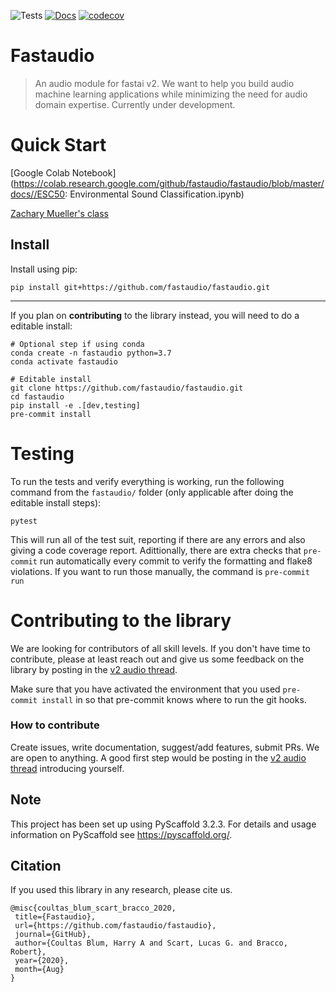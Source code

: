 ![Tests](https://github.com/fastaudio/fastaudio/workflows/Python%20package/badge.svg)
[![Docs](https://img.shields.io/badge/docs-latest-green)](https://fastaudio.github.io/)
[![codecov](https://codecov.io/gh/fastaudio/fastaudio/branch/master/graph/badge.svg)](https://codecov.io/gh/fastaudio/fastaudio)


# Fastaudio
> An audio module for fastai v2. We want to help you build audio machine learning applications while minimizing the need for audio domain expertise. Currently under development.

# Quick Start

[Google Colab Notebook](https://colab.research.google.com/github/fastaudio/fastaudio/blob/master/docs//ESC50: Environmental Sound Classification.ipynb)

[Zachary Mueller's class](https://youtu.be/0IQYJNkAI3k?t=1665)

## Install


Install using pip:

```
pip install git+https://github.com/fastaudio/fastaudio.git
```

---

If you plan on **contributing** to the library instead, you will need to do a editable install:

```
# Optional step if using conda
conda create -n fastaudio python=3.7
conda activate fastaudio
```

```
# Editable install
git clone https://github.com/fastaudio/fastaudio.git
cd fastaudio
pip install -e .[dev,testing]
pre-commit install
```

# Testing
To run the tests and verify everything is working, run the following command from the `fastaudio/` folder (only applicable after doing the editable install steps):

```
pytest
```

This will run all of the test suit, reporting if there are any errors and also giving a code coverage report. Adittionally, there are extra checks that `pre-commit` run automatically every commit to verify the formatting and flake8 violations. If you want to run those manually, the command is `pre-commit run`

# Contributing to the library

We are looking for contributors of all skill levels. If you don't have time to contribute, please at least reach out and give us some feedback on the library by posting in the [v2 audio thread](https://forums.fast.ai/t/fastai-v2-audio/53535).

Make sure that you have activated the environment that you used `pre-commit install` in so that pre-commit knows where to run the git hooks.

### How to contribute
Create issues, write documentation, suggest/add features, submit PRs. We are open to anything. A good first step would be posting in the [v2 audio thread](https://forums.fast.ai/t/fastai-v2-audio/53535) introducing yourself.

## Note

This project has been set up using PyScaffold 3.2.3. For details and usage
information on PyScaffold see https://pyscaffold.org/.

## Citation

If you used this library in any research, please cite us.

```
@misc{coultas_blum_scart_bracco_2020,
 title={Fastaudio},
 url={https://github.com/fastaudio/fastaudio},
 journal={GitHub},
 author={Coultas Blum, Harry A and Scart, Lucas G. and Bracco, Robert},
 year={2020},
 month={Aug}
}
```
